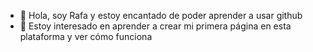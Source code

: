 - 👋 Hola, soy Rafa y estoy encantado de poder aprender a usar github
- 👀 Estoy interesado en aprender a crear mi primera página en esta plataforma y ver cómo funciona


<!---
RafaRA13/RafaRA13 is a ✨ special ✨ repository because its `README.md` (this file) appears on your GitHub profile.
You can click the Preview link to take a look at your changes.
--->
